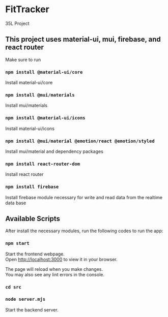 # FitTracker

35L Project

## This project uses material-ui, mui, firebase, and react router

Make sure to run

### `npm install @material-ui/core`

Install material-ui/core

### `npm install @mui/materials`

Install mui/materials

### `npm install @material-ui/icons`

Install material-ui/icons

### `npm install @mui/material @emotion/react @emotion/styled`

Install mui/material and dependency packages

### `npm install react-router-dom`

Install react router

### `npm install firebase`

Install firebase module necessary for write and read data from the realtime data base

## Available Scripts

After install the necessary modules, run the following codes to run the app:

### `npm start`

Start the frontend webpage.\
Open [http://localhost:3000](http://localhost:3000) to view it in your browser.

The page will reload when you make changes.\
You may also see any lint errors in the console.

### `cd src`
### `node server.mjs`

Start the backend server. 
